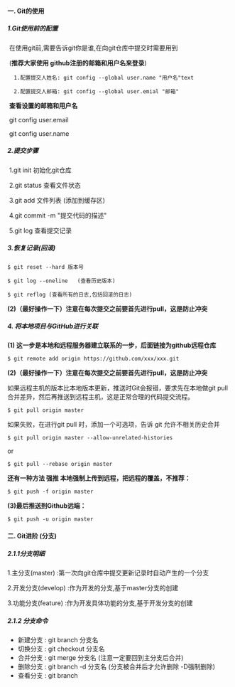 #### **一. Git的使用**

##### **1.Git使用前的配置**

​	在使用git前,需要告诉git你是谁,在向git仓库中提交时需要用到 

​	(**推荐大家使用 github注册的邮箱和用户名来登录**)

```text
  1.配置提交人姓名: git config --global user.name "用户名"text
```

```text
  2.配置提交人邮箱: git config --global user.emial "邮箱"		
```

​	**查看设置的邮箱和用户名**

​	  git  config  user.email

​          git  config  user.name

##### **2.提交步骤**

​	1.git init 初始化git仓库

​	2.git status 查看文件状态

​	3.git add 文件列表  (添加到缓存区)

​	4.git commit -m  "提交代码的描述" 

​	5.git log 查看提交记录

##### **3.恢复记录(回滚)**

```text
$ git reset --hard 版本号 
```

```text
$ git log --oneline   (查看历史版本)
```

```text
$ git reflog (查看所有的日志,包括回滚的日志)
```

**(2)（最好操作一下）注意在每次提交之前要首先进行pull，这是防止冲突**

##### **4. 将本地项目与GitHub进行关联**

**(1) 这一步是本地和远程服务器建立联系的一步，后面链接为github远程仓库**

```text
$ git remote add origin https://github.com/xxx/xxx.git
```

**(2)（最好操作一下）注意在每次提交之前要首先进行pull，这是防止冲突**

如果远程主机的版本比本地版本更新，推送时Git会报错，要求先在本地做git pull合并差异，然后再推送到远程主机，这是正常合理的代码提交流程。

```text
$ git pull origin master
```

如果失败，在进行git pull 时，添加一个可选项，告诉 git 允许不相关历史合并

```text
$ git pull origin master --allow-unrelated-histories
```

or

```text
$ git pull --rebase origin master 
```

**还有一种方法 强推 本地强制上传到远程，把远程的覆盖，不推荐：**

```text
$ git push -f origin master 
```

**(3)最后推送到Github远端：**

```text
$ git push -u origin master
```





#### **二. Git进阶 (分支)**

##### 2.1.1分支明细

   1.主分支(master) :第一次向git仓库中提交更新记录时自动产生的一个分支

   2.开发分支(develop) :作为开发的分支,基于master分支的创建

   3.功能分支(feature) :作为开发具体功能的分支,基于开发分支的创建

##### 2.1.2 分支命令

- 新建分支 : git branch 分支名
- 切换分支 : git checkout 分支名
- 合并分支 : git merge 分支名  (注意一定要回到主分支后合并)
- 删除分支 : git branch -d 分支名  (分支被合并后才允许删除  -D强制删除)
- 查看分支 : git branch

```text

```



​	

​	

​	